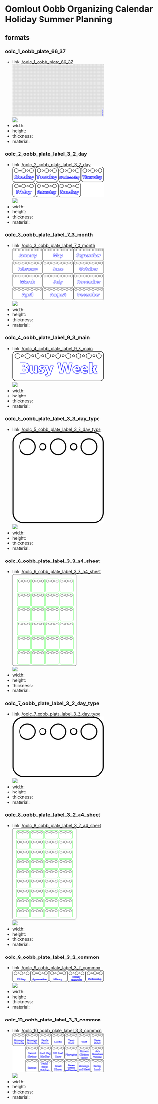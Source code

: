 # Oomlout Oobb Organizing Calendar Holiday Summer Planning


## formats

### oolc_1_oobb_plate_66_37
* link: [/oolc_1_oobb_plate_66_37](oolc_1_oobb_plate_66_37)  
![](oolc_1_oobb_plate_66_37/working_300.png)  
![](oolc_1_oobb_plate_66_37/image_300.jpg)  
* width:   
* height:   
* thickness:   
* material:   
 

### oolc_2_oobb_plate_label_3_2_day
* link: [/oolc_2_oobb_plate_label_3_2_day](oolc_2_oobb_plate_label_3_2_day)  
![](oolc_2_oobb_plate_label_3_2_day/working_300.png)  
![](oolc_2_oobb_plate_label_3_2_day/image_300.jpg)  
* width:   
* height:   
* thickness:   
* material:   
 

### oolc_3_oobb_plate_label_7_3_month
* link: [/oolc_3_oobb_plate_label_7_3_month](oolc_3_oobb_plate_label_7_3_month)  
![](oolc_3_oobb_plate_label_7_3_month/working_300.png)  
![](oolc_3_oobb_plate_label_7_3_month/image_300.jpg)  
* width:   
* height:   
* thickness:   
* material:   
 

### oolc_4_oobb_plate_label_9_3_main
* link: [/oolc_4_oobb_plate_label_9_3_main](oolc_4_oobb_plate_label_9_3_main)  
![](oolc_4_oobb_plate_label_9_3_main/working_300.png)  
![](oolc_4_oobb_plate_label_9_3_main/image_300.jpg)  
* width:   
* height:   
* thickness:   
* material:   
 

### oolc_5_oobb_plate_label_3_3_day_type
* link: [/oolc_5_oobb_plate_label_3_3_day_type](oolc_5_oobb_plate_label_3_3_day_type)  
![](oolc_5_oobb_plate_label_3_3_day_type/working_300.png)  
![](oolc_5_oobb_plate_label_3_3_day_type/image_300.jpg)  
* width:   
* height:   
* thickness:   
* material:   
 

### oolc_6_oobb_plate_label_3_3_a4_sheet
* link: [/oolc_6_oobb_plate_label_3_3_a4_sheet](oolc_6_oobb_plate_label_3_3_a4_sheet)  
![](oolc_6_oobb_plate_label_3_3_a4_sheet/working_300.png)  
![](oolc_6_oobb_plate_label_3_3_a4_sheet/image_300.jpg)  
* width:   
* height:   
* thickness:   
* material:   
 

### oolc_7_oobb_plate_label_3_2_day_type
* link: [/oolc_7_oobb_plate_label_3_2_day_type](oolc_7_oobb_plate_label_3_2_day_type)  
![](oolc_7_oobb_plate_label_3_2_day_type/working_300.png)  
![](oolc_7_oobb_plate_label_3_2_day_type/image_300.jpg)  
* width:   
* height:   
* thickness:   
* material:   
 

### oolc_8_oobb_plate_label_3_2_a4_sheet
* link: [/oolc_8_oobb_plate_label_3_2_a4_sheet](oolc_8_oobb_plate_label_3_2_a4_sheet)  
![](oolc_8_oobb_plate_label_3_2_a4_sheet/working_300.png)  
![](oolc_8_oobb_plate_label_3_2_a4_sheet/image_300.jpg)  
* width:   
* height:   
* thickness:   
* material:   
 

### oolc_9_oobb_plate_label_3_2_common
* link: [/oolc_9_oobb_plate_label_3_2_common](oolc_9_oobb_plate_label_3_2_common)  
![](oolc_9_oobb_plate_label_3_2_common/working_300.png)  
![](oolc_9_oobb_plate_label_3_2_common/image_300.jpg)  
* width:   
* height:   
* thickness:   
* material:   
 

### oolc_10_oobb_plate_label_3_3_common
* link: [/oolc_10_oobb_plate_label_3_3_common](oolc_10_oobb_plate_label_3_3_common)  
![](oolc_10_oobb_plate_label_3_3_common/working_300.png)  
![](oolc_10_oobb_plate_label_3_3_common/image_300.jpg)  
* width:   
* height:   
* thickness:   
* material:   
 
